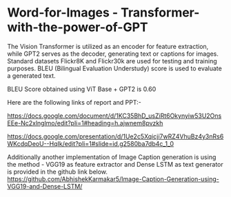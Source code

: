 # Word-for-Images - Transformer-with-the-power-of-GPT
The Vision Transformer is utilized as an encoder for feature extraction, while GPT2 serves as the decoder, generating text or captions for images. 
Standard datasets Flickr8K and Flickr30k are used for testing and training purposes. BLEU (Bilingual Evaluation Understudy) score is used to evaluate a generated text.

BLEU Score obtained using ViT Base + GPT2 is 0.60

Here are the following links of report and PPT:-

https://docs.google.com/document/d/1KC35BhD_usZiRt6Okynyiw53U2OnsEEe-Nc2xlnglmo/edit?pli=1#heading=h.ajwnem8pvzkh

https://docs.google.com/presentation/d/1Ue2c5Xqicji7wRZ4VhuBz4y3nRs6WKcdqDeoU--HqIk/edit?pli=1#slide=id.g2580ba7db4c_1_0


Additionally another implementation of Image Caption generation is using the method - VGG19 as feature extractor and Dense LSTM as text generator is provided in the github link below.
https://github.com/AbhishekKarmakar5/Image-Caption-Generation-using-VGG19-and-Dense-LSTM/
